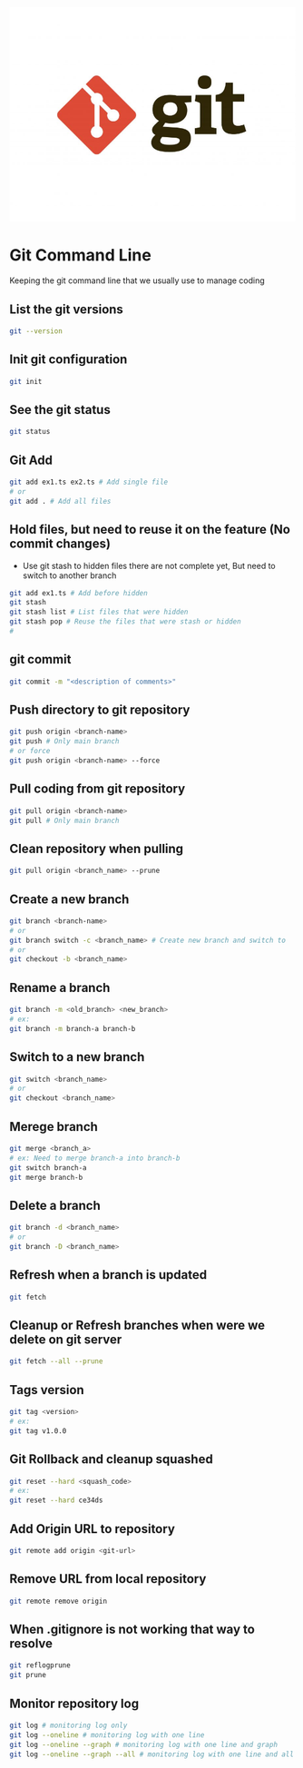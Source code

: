 ![all text](git_logo.jpg)

# Git Command Line

Keeping the git command line that we usually use to manage coding

## List the git versions

```bash
git --version
```

## Init git configuration

```bash
git init
```

## See the git status

```bash
git status
```

## Git Add

```bash
git add ex1.ts ex2.ts # Add single file
# or
git add . # Add all files
```

## Hold files, but need to reuse it on the feature (No commit changes)

- Use git stash to hidden files there are not complete yet, But need to switch to another branch

```bash
git add ex1.ts # Add before hidden
git stash
git stash list # List files that were hidden
git stash pop # Reuse the files that were stash or hidden
#
```

## git commit

```bash
git commit -m "<description of comments>"
```

## Push directory to git repository

```bash
git push origin <branch-name>
git push # Only main branch
# or force
git push origin <branch-name> --force
```

## Pull coding from git repository

```bash
git pull origin <branch-name>
git pull # Only main branch
```

## Clean repository when pulling

```bash
git pull origin <branch_name> --prune
```

## Create a new branch

```bash
git branch <branch-name>
# or
git branch switch -c <branch_name> # Create new branch and switch to
# or
git checkout -b <branch_name>
```

## Rename a branch

```bash
git branch -m <old_branch> <new_branch>
# ex:
git branch -m branch-a branch-b
```

## Switch to a new branch

```bash
git switch <branch_name>
# or
git checkout <branch_name>
```

## Merege branch

```bash
git merge <branch_a>
# ex: Need to merge branch-a into branch-b
git switch branch-a
git merge branch-b
```

## Delete a branch

```bash
git branch -d <branch_name>
# or
git branch -D <branch_name>
```

## Refresh when a branch is updated

```bash
git fetch
```

## Cleanup or Refresh branches when were we delete on git server

```bash
git fetch --all --prune
```

## Tags version

```bash
git tag <version>
# ex:
git tag v1.0.0
```

## Git Rollback and cleanup squashed

```bash
git reset --hard <squash_code>
# ex:
git reset --hard ce34ds
```

## Add Origin URL to repository

```bash
git remote add origin <git-url>
```

## Remove URL from local repository

```bash
git remote remove origin
```

## When .gitignore is not working that way to resolve

```bash
git reflogprune
git prune
```

## Monitor repository log

```bash
git log # monitoring log only
git log --oneline # monitoring log with one line
git log --oneline --graph # monitoring log with one line and graph
git log --oneline --graph --all # monitoring log with one line and all graph
```
